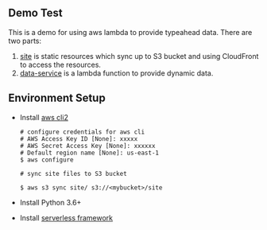 ## Demo Test 

This is a demo for using aws lambda to provide typeahead data. There are two parts:

1.  [site](site) is static resources which sync up to S3 bucket and using CloudFront to access the resources.
2.  [data-service](data-service) is a lambda function to provide dynamic data.



## Environment Setup


- Install [aws cli2](https://docs.aws.amazon.com/cli/latest/userguide/install-cliv2.html)

  ```
  # configure credentials for aws cli 
  # AWS Access Key ID [None]: xxxxx
  # AWS Secret Access Key [None]: xxxxxx
  # Default region name [None]: us-east-1
  $ aws configure
  
  # sync site files to S3 bucket
  
  $ aws s3 sync site/ s3://<mybucket>/site
  ```

  

- Install Python 3.6+

- Install [serverless framework](https://github.com/serverless/serverless) 
  

